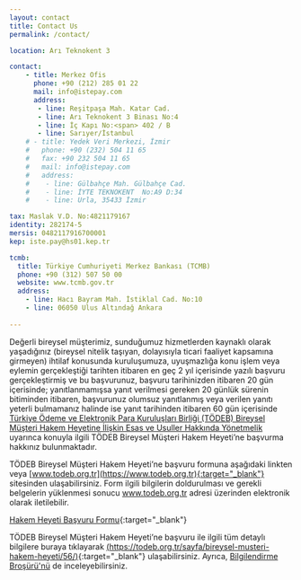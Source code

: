 ```yaml
---
layout: contact
title: Contact Us
permalink: /contact/

location: Arı Teknokent 3

contact:
    - title: Merkez Ofis
      phone: +90 (212) 285 01 22
      mail: info@istepay.com
      address:
       - line: Reşitpaşa Mah. Katar Cad.
       - line: Arı Teknokent 3 Binası No:4  
       - line: İç Kapı No:<span> 402 / B
       - line: Sarıyer/İstanbul
    # - title: Yedek Veri Merkezi, İzmir
    #   phone: +90 (232) 504 11 65
    #   fax: +90 232 504 11 65
    #   mail: info@istepay.com
    #   address:
    #    - line: Gülbahçe Mah. Gülbahçe Cad.
    #    - line: İYTE TEKNOKENT  No:A9 D:34
    #    - line: Urla, 35433 İzmir

tax: Maslak V.D. No:4821179167
identity: 282174-5
mersis: 0482117916700001
kep: iste.pay@hs01.kep.tr

tcmb:
  title: Türkiye Cumhuriyeti Merkez Bankası (TCMB)
  phone: +90 (312) 507 50 00
  website: www.tcmb.gov.tr
  address:
    - line: Hacı Bayram Mah. İstiklal Cad. No:10
    - line: 06050 Ulus Altındağ Ankara
 
---
```


Değerli bireysel müşterimiz, sunduğumuz hizmetlerden kaynaklı olarak yaşadığınız (bireysel nitelik taşıyan, dolayısıyla ticari faaliyet kapsamına girmeyen) ihtilaf konusunda kuruluşumuza, uyuşmazlığa konu işlem veya eylemin gerçekleştiği tarihten itibaren en geç 2 yıl içerisinde yazılı başvuru gerçekleştirmiş ve bu başvurunuz, başvuru tarihinizden itibaren 20 gün içerisinde; yanıtlanmamışsa yanıt verilmesi gereken 20 günlük sürenin bitiminden itibaren, başvurunuz olumsuz yanıtlanmış veya verilen yanıtı yeterli bulmamanız halinde ise yanıt tarihinden itibaren 60 gün içerisinde [Türkiye Ödeme ve Elektronik Para Kuruluşları Birliği (TÖDEB) Bireysel Müşteri Hakem Heyetine İlişkin Esas ve Usuller Hakkında Yönetmelik](/todeb-yonetmelik.docx) uyarınca konuyla ilgili TÖDEB Bireysel Müşteri Hakem Heyeti’ne başvurma hakkınız bulunmaktadır.

TÖDEB Bireysel Müşteri Hakem Heyeti’ne başvuru formuna aşağıdaki linkten veya [www.todeb.org.tr](https://www.todeb.org.tr){:target="_blank"} sitesinden ulaşabilirsiniz. Form ilgili bilgilerin doldurulması ve gerekli belgelerin yüklenmesi sonucu www.todeb.org.tr adresi üzerinden elektronik olarak iletilebilir.

[Hakem Heyeti Başvuru Formu](https://todeb.org.tr/hakemheyetibasvuruformu/){:target="_blank"}

TÖDEB Bireysel Müşteri Hakem Heyeti’ne başvuru ile ilgili tüm detaylı bilgilere buraya tıklayarak [(https://todeb.org.tr/sayfa/bireysel-musteri-hakem-heyeti/56/)](https://todeb.org.tr/sayfa/bireysel-musteri-hakem-heyeti/56/){:target="_blank"} ulaşabilirsiniz. Ayrıca, [Bilgilendirme Broşürü'nü](/todeb-brosur.pdf) de inceleyebilirsiniz. 
